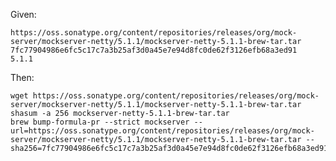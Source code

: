 Given:

    https://oss.sonatype.org/content/repositories/releases/org/mock-server/mockserver-netty/5.1.1/mockserver-netty-5.1.1-brew-tar.tar
    7fc77904986e6fc5c17c7a3b25af3d0a45e7e94d8fc0de62f3126efb68a3ed91
    5.1.1

Then:

    wget https://oss.sonatype.org/content/repositories/releases/org/mock-server/mockserver-netty/5.1.1/mockserver-netty-5.1.1-brew-tar.tar
    shasum -a 256 mockserver-netty-5.1.1-brew-tar.tar
    brew bump-formula-pr --strict mockserver --url=https://oss.sonatype.org/content/repositories/releases/org/mock-server/mockserver-netty/5.1.1/mockserver-netty-5.1.1-brew-tar.tar --sha256=7fc77904986e6fc5c17c7a3b25af3d0a45e7e94d8fc0de62f3126efb68a3ed91 

